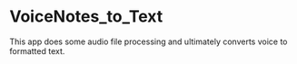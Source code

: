 # VoiceNotes_to_Text
This app does some audio file processing and ultimately converts voice to formatted text.
